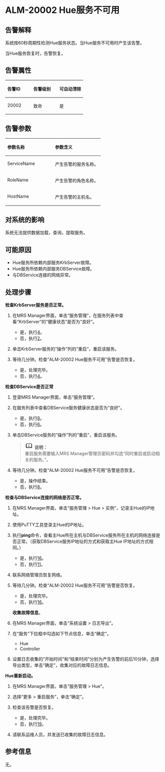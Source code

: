# ALM-20002 Hue服务不可用<a name="ZH-CN_TOPIC_0093195107"></a>

## 告警解释<a name="zh-cn_topic_0087154426_zh-cn_topic_0087039274_section42400121"></a>

系统按60秒周期性检测Hue服务状态。当Hue服务不可用时产生该告警。

当Hue服务恢复时，告警恢复。

## 告警属性<a name="zh-cn_topic_0087154426_zh-cn_topic_0087039274_section46056776"></a>

<a name="zh-cn_topic_0087154426_zh-cn_topic_0087039274_table3909558"></a>
<table><thead align="left"><tr id="zh-cn_topic_0087154426_zh-cn_topic_0087039274_row9358345"><th class="cellrowborder" valign="top" width="33.33333333333333%" id="mcps1.1.4.1.1"><p id="zh-cn_topic_0087154426_zh-cn_topic_0087039274_p19828475"><a name="zh-cn_topic_0087154426_zh-cn_topic_0087039274_p19828475"></a><a name="zh-cn_topic_0087154426_zh-cn_topic_0087039274_p19828475"></a>告警ID</p>
</th>
<th class="cellrowborder" valign="top" width="33.33333333333333%" id="mcps1.1.4.1.2"><p id="zh-cn_topic_0087154426_zh-cn_topic_0087039274_p62602629"><a name="zh-cn_topic_0087154426_zh-cn_topic_0087039274_p62602629"></a><a name="zh-cn_topic_0087154426_zh-cn_topic_0087039274_p62602629"></a>告警级别</p>
</th>
<th class="cellrowborder" valign="top" width="33.33333333333333%" id="mcps1.1.4.1.3"><p id="zh-cn_topic_0087154426_zh-cn_topic_0087039274_p37648208"><a name="zh-cn_topic_0087154426_zh-cn_topic_0087039274_p37648208"></a><a name="zh-cn_topic_0087154426_zh-cn_topic_0087039274_p37648208"></a>可自动清除</p>
</th>
</tr>
</thead>
<tbody><tr id="zh-cn_topic_0087154426_zh-cn_topic_0087039274_row29606020"><td class="cellrowborder" valign="top" width="33.33333333333333%" headers="mcps1.1.4.1.1 "><p id="zh-cn_topic_0087154426_zh-cn_topic_0087039274_p49277383"><a name="zh-cn_topic_0087154426_zh-cn_topic_0087039274_p49277383"></a><a name="zh-cn_topic_0087154426_zh-cn_topic_0087039274_p49277383"></a>20002</p>
</td>
<td class="cellrowborder" valign="top" width="33.33333333333333%" headers="mcps1.1.4.1.2 "><p id="zh-cn_topic_0087154426_zh-cn_topic_0087039274_p32045124"><a name="zh-cn_topic_0087154426_zh-cn_topic_0087039274_p32045124"></a><a name="zh-cn_topic_0087154426_zh-cn_topic_0087039274_p32045124"></a>致命</p>
</td>
<td class="cellrowborder" valign="top" width="33.33333333333333%" headers="mcps1.1.4.1.3 "><p id="zh-cn_topic_0087154426_zh-cn_topic_0087039274_p45518241"><a name="zh-cn_topic_0087154426_zh-cn_topic_0087039274_p45518241"></a><a name="zh-cn_topic_0087154426_zh-cn_topic_0087039274_p45518241"></a>是</p>
</td>
</tr>
</tbody>
</table>

## 告警参数<a name="zh-cn_topic_0087154426_zh-cn_topic_0087039274_section11857806"></a>

<a name="zh-cn_topic_0087154426_zh-cn_topic_0087039274_table63098886"></a>
<table><thead align="left"><tr id="zh-cn_topic_0087154426_zh-cn_topic_0087039274_row42029922"><th class="cellrowborder" valign="top" width="50%" id="mcps1.1.3.1.1"><p id="zh-cn_topic_0087154426_zh-cn_topic_0087039274_p48980553"><a name="zh-cn_topic_0087154426_zh-cn_topic_0087039274_p48980553"></a><a name="zh-cn_topic_0087154426_zh-cn_topic_0087039274_p48980553"></a>参数名称</p>
</th>
<th class="cellrowborder" valign="top" width="50%" id="mcps1.1.3.1.2"><p id="zh-cn_topic_0087154426_zh-cn_topic_0087039274_p8001819"><a name="zh-cn_topic_0087154426_zh-cn_topic_0087039274_p8001819"></a><a name="zh-cn_topic_0087154426_zh-cn_topic_0087039274_p8001819"></a>参数含义</p>
</th>
</tr>
</thead>
<tbody><tr id="zh-cn_topic_0087154426_zh-cn_topic_0087039274_row44167618"><td class="cellrowborder" valign="top" width="50%" headers="mcps1.1.3.1.1 "><p id="zh-cn_topic_0087154426_zh-cn_topic_0087039274_p20807334"><a name="zh-cn_topic_0087154426_zh-cn_topic_0087039274_p20807334"></a><a name="zh-cn_topic_0087154426_zh-cn_topic_0087039274_p20807334"></a>ServiceName</p>
</td>
<td class="cellrowborder" valign="top" width="50%" headers="mcps1.1.3.1.2 "><p id="zh-cn_topic_0087154426_zh-cn_topic_0087039274_p7672494"><a name="zh-cn_topic_0087154426_zh-cn_topic_0087039274_p7672494"></a><a name="zh-cn_topic_0087154426_zh-cn_topic_0087039274_p7672494"></a>产生告警的服务名称。</p>
</td>
</tr>
<tr id="zh-cn_topic_0087154426_zh-cn_topic_0087039274_row1943587"><td class="cellrowborder" valign="top" width="50%" headers="mcps1.1.3.1.1 "><p id="zh-cn_topic_0087154426_zh-cn_topic_0087039274_p23212893"><a name="zh-cn_topic_0087154426_zh-cn_topic_0087039274_p23212893"></a><a name="zh-cn_topic_0087154426_zh-cn_topic_0087039274_p23212893"></a>RoleName</p>
</td>
<td class="cellrowborder" valign="top" width="50%" headers="mcps1.1.3.1.2 "><p id="zh-cn_topic_0087154426_zh-cn_topic_0087039274_p1196208"><a name="zh-cn_topic_0087154426_zh-cn_topic_0087039274_p1196208"></a><a name="zh-cn_topic_0087154426_zh-cn_topic_0087039274_p1196208"></a>产生告警的角色名称。</p>
</td>
</tr>
<tr id="zh-cn_topic_0087154426_zh-cn_topic_0087039274_row10765874"><td class="cellrowborder" valign="top" width="50%" headers="mcps1.1.3.1.1 "><p id="zh-cn_topic_0087154426_zh-cn_topic_0087039274_p66729436"><a name="zh-cn_topic_0087154426_zh-cn_topic_0087039274_p66729436"></a><a name="zh-cn_topic_0087154426_zh-cn_topic_0087039274_p66729436"></a>HostName</p>
</td>
<td class="cellrowborder" valign="top" width="50%" headers="mcps1.1.3.1.2 "><p id="zh-cn_topic_0087154426_zh-cn_topic_0087039274_p36375218"><a name="zh-cn_topic_0087154426_zh-cn_topic_0087039274_p36375218"></a><a name="zh-cn_topic_0087154426_zh-cn_topic_0087039274_p36375218"></a>产生告警的主机名。</p>
</td>
</tr>
</tbody>
</table>

## 对系统的影响<a name="zh-cn_topic_0087154426_zh-cn_topic_0087039274_section39611396"></a>

系统无法提供数据加载，查询，提取服务。

## 可能原因<a name="zh-cn_topic_0087154426_zh-cn_topic_0087039274_section20958252"></a>

-   Hue服务所依赖内部服务KrbServer故障。
-   Hue服务所依赖内部服务DBService故障。
-   与DBService连接的网络异常。

## 处理步骤<a name="zh-cn_topic_0087154426_zh-cn_topic_0087039274_section54406541"></a>

**检查KrbServer服务是否正常。**

1.  在MRS Manager界面，单击“服务管理”，在服务列表中查看“KrbServer”的“健康状态”是否为“良好”。
    -   是，执行[4](#zh-cn_topic_0087154426_zh-cn_topic_0087039274_li3163376094312)。
    -   否，执行[2](#zh-cn_topic_0087154426_zh-cn_topic_0087039274_li3201870494312)。

2.  <a name="zh-cn_topic_0087154426_zh-cn_topic_0087039274_li3201870494312"></a>单击KrbServer服务的“操作”列的“重启”，重启该服务。
3.  等待几分钟。检查“ALM-20002 Hue服务不可用”告警是否恢复。
    -   是，处理完毕。
    -   否，执行[4](#zh-cn_topic_0087154426_zh-cn_topic_0087039274_li3163376094312)。


**检查DBService是否正常**

1.  <a name="zh-cn_topic_0087154426_zh-cn_topic_0087039274_li3163376094312"></a>登录MRS Manager界面，单击“服务管理”。
2.  在服务列表中查看DBService服务健康状态是否为“良好”。
    -   是，执行[8](#zh-cn_topic_0087154426_zh-cn_topic_0087039274_li3066850394312)。
    -   否，执行[6](#zh-cn_topic_0087154426_zh-cn_topic_0087039274_li6300946494312)。

3.  <a name="zh-cn_topic_0087154426_zh-cn_topic_0087039274_li6300946494312"></a>单击DBService服务的“操作”列的“重启”，重启该服务。

    >![](public_sys-resources/icon-note.gif) **说明：**   
    >重启服务需要输入MRS Manager管理员密码并勾选“同时重启或启动相关的服务。”。  

4.  等待几分钟。检查“ALM-20002 Hue服务不可用”告警是否恢复。
    -   是，操作结束。
    -   否，执行[8](#zh-cn_topic_0087154426_zh-cn_topic_0087039274_li3066850394312)。


**检查与DBService连接的网络是否正常。**

1.  <a name="zh-cn_topic_0087154426_zh-cn_topic_0087039274_li3066850394312"></a>在MRS Manager界面，单击“服务管理 \> Hue \> 实例”，记录主Hue的IP地址。
2.  使用PuTTY工具登录主Hue的IP地址。
3.  执行**ping**命令，查看主Hue所在主机与DBService服务所在主机的网络连接是否正常。（获取DBService服务IP地址的方式和获取主Hue IP地址的方式相同。）
    -   是，执行[16](#zh-cn_topic_0087154426_li8901153153924)。
    -   否，执行[11](#zh-cn_topic_0087154426_zh-cn_topic_0087039274_li4180632994312)。

4.  <a name="zh-cn_topic_0087154426_zh-cn_topic_0087039274_li4180632994312"></a>联系网络管理员恢复网络。
5.  等待几分钟。检查“ALM-20002 Hue服务不可用”告警是否恢复。

    -   是，处理完毕。
    -   否，执行[16](#zh-cn_topic_0087154426_li8901153153924)。

    **收集故障信息**。

6.  在MRS Manager界面，单击“系统设置 \> 日志导出”。
7.  在“服务”下拉框中勾选如下节点信息，单击“确定”。
    -   Hue
    -   Controller

8.  设置日志收集的“开始时间”和“结束时间”分别为产生告警的前后10分钟，选择导出类型，单击“确定”，收集对应的故障日志信息。

**Hue重新启动。**

1.  <a name="zh-cn_topic_0087154426_li8901153153924"></a>在MRS Manager界面，单击“服务管理 \> Hue”。
2.  选择“更多 \> 重启服务”，单击“确定”。
3.  检查该告警是否恢复。
    -   是，处理完毕。
    -   否，执行[19](#zh-cn_topic_0087154426_li16946055154531)。


1.  <a name="zh-cn_topic_0087154426_li16946055154531"></a>请联系运维人员，并发送已收集的故障日志信息。

## 参考信息<a name="zh-cn_topic_0087154426_zh-cn_topic_0087039274_section19896826"></a>

无。

